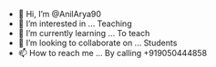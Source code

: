 - 👋 Hi, I’m @AnilArya90
- 👀 I’m interested in ... Teaching
- 🌱 I’m currently learning ... To teach
- 💞️ I’m looking to collaborate on ... Students
- 📫 How to reach me ...
By calling +919050444858
<!---
AnilArya90/AnilArya90 is a ✨ special ✨ repository because its `README.md` (this file) appears on your GitHub profile.
You can click the Preview link to take a look at your changes.
--->
